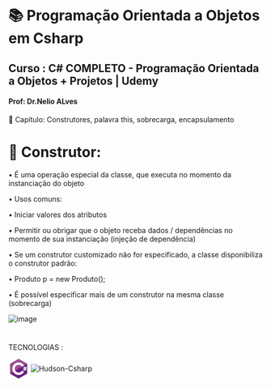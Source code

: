 # 📚 Programação Orientada a Objetos em Csharp
## Curso : C# COMPLETO - Programação Orientada a Objetos + Projetos | Udemy 
#### Prof: Dr.Nelio ALves 

📌 Capítulo:  Construtores, palavra this, sobrecarga, encapsulamento

#
# 🎯 Construtor:

• É uma operação especial da classe, que executa no momento da
instanciação do objeto

• Usos comuns:

• Iniciar valores dos atributos

• Permitir ou obrigar que o objeto receba dados / dependências no momento de sua
instanciação (injeção de dependência)

• Se um construtor customizado não for especificado, a classe disponibiliza o
construtor padrão:

• Produto p = new Produto();

• É possível especificar mais de um construtor na mesma classe (sobrecarga)

![image](https://github.com/Hudson-engsoftware/Instanciacao_Csharp/assets/57200355/ba828b3d-6528-4582-9339-4f1e70e11f12)

#

 TECNOLOGIAS :

<div>

<img align="center" alt="Hudson-Csharp" height="40" width="40" src="https://raw.githubusercontent.com/devicons/devicon/master/icons/csharp/csharp-original.svg">

<img align="center" alt="Hudson-Csharp" height="40" width="40" src="https://cdn.jsdelivr.net/gh/devicons/devicon/icons/vscode/vscode-original-wordmark.svg" />

</div>
